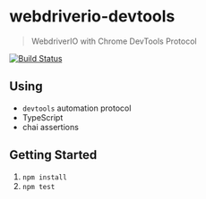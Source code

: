 # webdriverio-devtools

> WebdriverIO with Chrome DevTools Protocol

<!-- [START badges] -->
[![Build Status](https://travis-ci.org/mgrybyk/webdriverio-devtools.svg?branch=master)](https://travis-ci.org/mgrybyk/webdriverio-devtools)
<!-- [END badges] -->

## Using
- `devtools` automation protocol
- TypeScript
- chai assertions

## Getting Started
1. `npm install`
2. `npm test`

